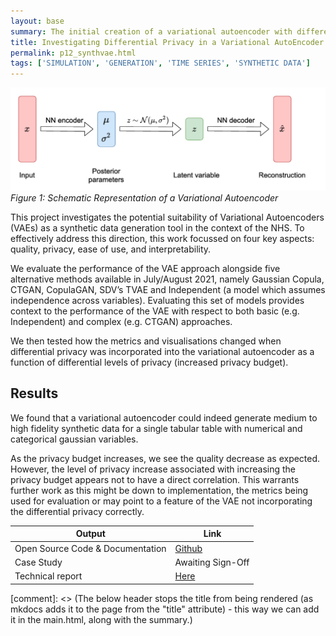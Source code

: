 ```yaml
---
layout: base
summary: The initial creation of a variational autoencoder with differential privacy for generating single table tabular gaussian data.  This work demonstrated the feasibility of this approach for healthcare and fed into further interactions of the code base.
title: Investigating Differential Privacy in a Variational AutoEncoder for Synthetic Data Generation
permalink: p12_synthvae.html
tags: ['SIMULATION', 'GENERATION', 'TIME SERIES', 'SYNTHETIC DATA']
---
```


![Diagram showing the flow of data in a variational autoencoder. Starts with an input labeled as "x" on the left, which is passed through an NN arrow. This encoder outputs two posterior parameters: μ and variance σ². These are then used to sample a latent variable "z" from a normal distribution z ~ N(μ, σ²). "z" is passed to an NN decoder, which reconstructs the input, producing the reconstruction labeled as "x̂" on the right.](../images/vae.png)
*Figure 1: Schematic Representation of a Variational Autoencoder*

This project investigates the potential suitability of Variational Autoencoders (VAEs) as a synthetic data generation tool in the context of the NHS. To effectively address this direction, this work focussed on four key aspects: quality, privacy, ease of use, and interpretability.

We evaluate the performance of the VAE approach alongside five alternative methods available in July/August 2021, namely Gaussian Copula, CTGAN, CopulaGAN, SDV’s TVAE and Independent (a model which assumes independence across variables).  Evaluating this set of models provides context to the performance of the VAE with respect to both basic (e.g. Independent) and complex (e.g. CTGAN) approaches.

We then tested how the metrics and visualisations changed when differential privacy was incorporated into the variational autoencoder as a function of differential levels of privacy (increased privacy budget).

## Results

We found that a variational autoencoder could indeed generate medium to high fidelity synthetic data for a single tabular table with numerical and categorical gaussian variables.

As the privacy budget increases, we see the quality decrease as expected.  However, the level of privacy increase associated with increasing the privacy budget appears not to have a direct correlation.  This warrants further work as this might be down to implementation, the metrics being used for evaluation or may point to a feature of the VAE not incorporating the differential privacy correctly.

| Output | Link |
| ---- | ---- |
| Open Source Code & Documentation | [Github](https://github.com/nhsx/SynthVAE) |
| Case Study | Awaiting Sign-Off |
| Technical report | [Here](https://github.com/nhsx/SynthVAE/blob/main/reports/report.pdf) |

[comment]: <> (The below header stops the title from being rendered (as mkdocs adds it to the page from the "title" attribute) - this way we can add it in the main.html, along with the summary.)
#
